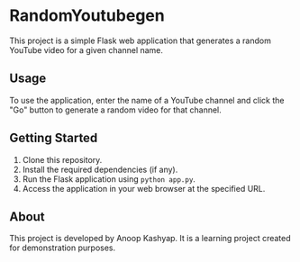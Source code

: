 # RandomYoutubegen

This project is a simple Flask web application that generates a random YouTube video for a given channel name.

## Usage

To use the application, enter the name of a YouTube channel and click the "Go" button to generate a random video for that channel.

## Getting Started

1. Clone this repository.
2. Install the required dependencies (if any).
3. Run the Flask application using `python app.py`.
4. Access the application in your web browser at the specified URL.

## About

This project is developed by Anoop Kashyap. It is a learning project created for demonstration purposes.
